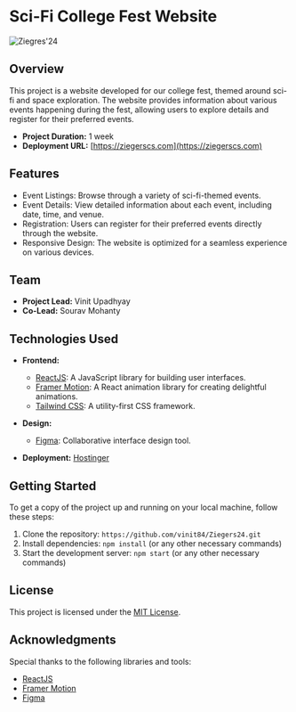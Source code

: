 # Sci-Fi College Fest Website

![Ziegres'24](https://link-to-your-image.com)

## Overview

This project is a website developed for our college fest, themed around sci-fi and space exploration. The website provides information about various events happening during the fest, allowing users to explore details and register for their preferred events.

- **Project Duration:** 1 week
- **Deployment URL:** [https://ziegerscs.com](https://ziegerscs.com)

## Features

- Event Listings: Browse through a variety of sci-fi-themed events.
- Event Details: View detailed information about each event, including date, time, and venue.
- Registration: Users can register for their preferred events directly through the website.
- Responsive Design: The website is optimized for a seamless experience on various devices.

## Team

- **Project Lead:** Vinit Upadhyay
- **Co-Lead:** Sourav Mohanty

## Technologies Used

- **Frontend:**
  - [ReactJS](https://reactjs.org/): A JavaScript library for building user interfaces.
  - [Framer Motion](https://www.framer.com/motion/): A React animation library for creating delightful animations.
  - [Tailwind CSS](https://tailwindcss.com/): A utility-first CSS framework.

- **Design:**
  - [Figma](https://www.figma.com/): Collaborative interface design tool.

- **Deployment:** [Hostinger](https://www.hostinger.com/)

## Getting Started

To get a copy of the project up and running on your local machine, follow these steps:

1. Clone the repository: `https://github.com/vinit84/Ziegers24.git`
2. Install dependencies: `npm install` (or any other necessary commands)
3. Start the development server: `npm start` (or any other necessary commands)

## License

This project is licensed under the [MIT License](LICENSE).

## Acknowledgments

Special thanks to the following libraries and tools:
- [ReactJS](https://reactjs.org/)
- [Framer Motion](https://www.framer.com/motion/)
- [Figma](https://www.figma.com/)
